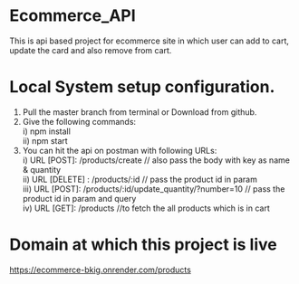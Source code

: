 # Ecommerce_API
 This is api based project for ecommerce site in which user can add to cart, update the card and also remove from cart.

 # Local System setup configuration.

 1. Pull the master branch from terminal or Download from github.
 2. Give the following commands: <br>
    i) npm install <br>
    ii) npm start <br>
3. You can hit the api on postman with following URLs: <br>
   i) URL [POST]: /products/create // also pass the body with key as name & quantity <br>
   ii) URL [DELETE] : /products/:id // pass the product id in param <br>
   iii) URL [POST]: /products/:id/update_quantity/?number=10 // pass the product id in param and query <br>
   iv) URL [GET]: /products  //to fetch the all products which is in cart <br>

# Domain at which this project is live
https://ecommerce-bkig.onrender.com/products
